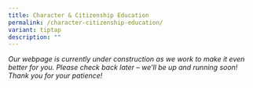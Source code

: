 ```yaml
---
title: Character & Citizenship Education
permalink: /character-citizenship-education/
variant: tiptap
description: ""
---
```

<p><em>Our webpage is currently under construction as we work to make it even better for you. Please check back later – we’ll be up and running soon! Thank you for your patience!</em>
</p>
<p></p>